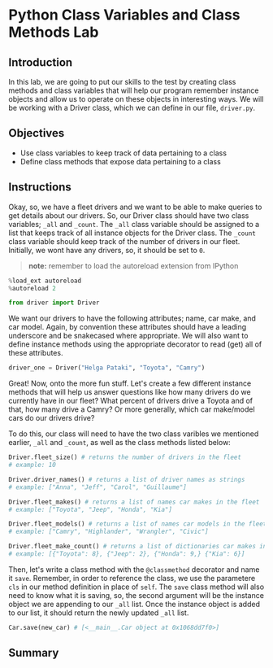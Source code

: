 
# Python Class Variables and Class Methods Lab

## Introduction
In this lab, we are going to put our skills to the test by creating class methods and class variables that will help our program remember instance objects and allow us to operate on these objects in interesting ways. We will be working with a Driver class, which we can define in our file, `driver.py`.

## Objectives
* Use class variables to keep track of data pertaining to a class
* Define class methods that expose data pertaining to a class

## Instructions

Okay, so, we have a fleet drivers and we want to be able to make queries to get details about our drivers. So, our Driver class should have two class variables; `_all` and `_count`. The `_all` class variable should be assigned to a list that keeps track of all instance objects for the Driver class. The `_count` class variable should keep track of the number of drivers in our fleet. Initially, we wont have any drivers, so, it should be set to `0`.

> **note:** remember to load the autoreload extension from IPython
```python
%load_ext autoreload
%autoreload 2
```


```python
from driver import Driver
```

We want our drivers to have the following attributes; name, car make, and car model. Again, by convention these attributes should have a leading underscore and be snakecased where appropriate. We will also want to define instance methods using the appropriate decorator to read (get) all of these attributes.


```python
driver_one = Driver("Helga Pataki", "Toyota", "Camry")
```

Great! Now, onto the more fun stuff. Let's create a few different instance methods that will help us answer questions like how many drivers do we currently have in our fleet? What percent of drivers drive a Toyota and of that, how many drive a Camry? Or more generally, which car make/model cars do our drivers drive?

To do this, our class will need to have the two class varibles we mentioned earlier, `_all` and `_count`, as well as the class methods listed below:


```python
Driver.fleet_size() # returns the number of drivers in the fleet
# example: 10
```


```python
Driver.driver_names() # returns a list of driver names as strings
# example: ["Anna", "Jeff", "Carol", "Guillaume"]
```


```python
Driver.fleet_makes() # returns a list of names car makes in the fleet
# example: ["Toyota", "Jeep", "Honda", "Kia"]
```


```python
Driver.fleet_models() # returns a list of names car models in the fleet
# example: ["Camry", "Highlander", "Wrangler", "Civic"]
```


```python
Driver.fleet_make_count() # returns a list of dictionaries car makes in the fleet
# example: [{"Toyota": 8}, {"Jeep": 2}, {"Honda": 9,} {"Kia": 6}]
```

Then, let's write a class method with the `@classmethod` decorator and name it `save`. Remember, in order to reference the class, we use the parametere `cls` in our method definition in place of `self`. The `save` class method will also need to know what it is saving, so, the second argument will be the instance object we are appending to our `_all` list. Once the instance object is added to our list, it should return the newly updated `_all` list.


```python
Car.save(new_car) # [<__main__.Car object at 0x1068dd7f0>]
```

## Summary


